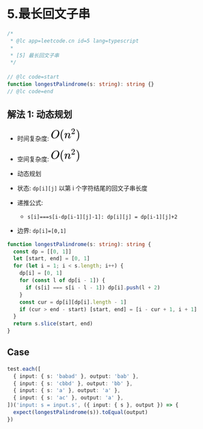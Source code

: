 # 5.最长回文子串

```ts
/*
 * @lc app=leetcode.cn id=5 lang=typescript
 *
 * [5] 最长回文子串
 */

// @lc code=start
function longestPalindrome(s: string): string {}
// @lc code=end
```

## 解法 1: 动态规划

- 时间复杂度: <!-- $O(n^2)$ --> <img style="transform: translateY(0.1em); background: white;" src="./svg/o-n-^-2.svg" alt="O(n^2)">
- 空间复杂度: <!-- $O(n^2)$ --> <img style="transform: translateY(0.1em); background: white;" src="./svg/o-n-^-2.svg" alt="O(n^2)">

- 动态规划
- 状态: `dp[i][j]` 以第 i 个字符结尾的回文子串长度
- 递推公式:
  - `s[i]===s[i-dp[i-1][j]-1]: dp[i][j] = dp[i-1][j]+2`
- 边界: `dp[i]=[0,1]`

```ts
function longestPalindrome(s: string): string {
  const dp = [[0, 1]]
  let [start, end] = [0, 1]
  for (let i = 1; i < s.length; i++) {
    dp[i] = [0, 1]
    for (const l of dp[i - 1]) {
      if (s[i] === s[i - l - 1]) dp[i].push(l + 2)
    }
    const cur = dp[i][dp[i].length - 1]
    if (cur > end - start) [start, end] = [i - cur + 1, i + 1]
  }
  return s.slice(start, end)
}
```

## Case

```ts
test.each([
  { input: { s: 'babad' }, output: 'bab' },
  { input: { s: 'cbbd' }, output: 'bb' },
  { input: { s: 'a' }, output: 'a' },
  { input: { s: 'ac' }, output: 'a' },
])('input: s = input.s', ({ input: { s }, output }) => {
  expect(longestPalindrome(s)).toEqual(output)
})
```
